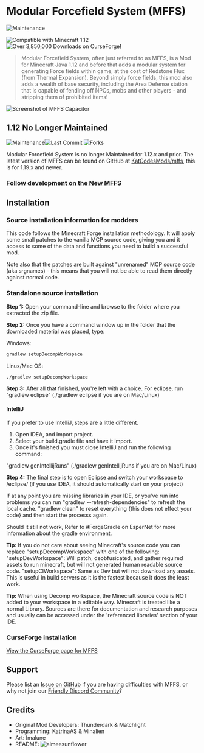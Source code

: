 # Modular Forcefield System (MFFS)

![Maintenance](https://img.shields.io/badge/Maintained%3F-no-red.svg)

![Compatible with Minecraft 1.12](https://img.shields.io/badge/minecraft-1.12-green) ![Over 3,850,000 Downloads on CurseForge!](https://img.shields.io/badge/downloads-3,851,506-blue)
> Modular Forcefield System, often just referred to as MFFS, is a Mod for Minecraft Java 1.12 and before that adds a modular system for generating Force fields within game, at the cost of Redstone Flux (from Thermal Expansion). Beyond simply force fields, this mod also adds a wealth of base security, including the Area Defense station that is capable of fending off NPCs, mobs and other players - and stripping them of prohibited items!

![Screenshot of MFFS Capacitor](https://media.forgecdn.net/attachments/7/127/2013-08-10_11.48.55.png)

## 1.12 No Longer Maintained

![Maintenance](https://img.shields.io/badge/Maintained%3F-no-red.svg)![Last Commit](https://badgen.net/github/last-commit/KatrinaAS/modularforcefieldsystem-1.12/1.12/) ![Forks](https://badgen.net/github/forks/KatrinaAS/modularforcefieldsystem-1.12)

Modular Forcefield System is no longer Maintained for 1.12.x and prior. The latest version of MFFS can be found on GitHub at [KatCodesMods/mffs](https://github.com/KatCodesMods/mffs), this is for 1.19.x and newer.

### [Follow development on the New MFFS](https://github.com/KatCodesMods/mffs)

## Installation
### Source installation information for modders

This code follows the Minecraft Forge installation methodology. It will apply
some small patches to the vanilla MCP source code, giving you and it access 
to some of the data and functions you need to build a successful mod.

Note also that the patches are built against "unrenamed" MCP source code (aka
srgnames) - this means that you will not be able to read them directly against
normal code.

### Standalone source installation


**Step 1:** Open your command-line and browse to the folder where you extracted the zip file.

**Step 2:** Once you have a command window up in the folder that the downloaded material was placed, type:

Windows: 
```bash
gradlew setupDecompWorkspace
```
Linux/Mac OS: 
```bash
./gradlew setupDecompWorkspace
```

**Step 3:** After all that finished, you're left with a choice.
For eclipse, run "gradlew eclipse" (./gradlew eclipse if you are on Mac/Linux)

#### IntelliJ

If you prefer to use IntelliJ, steps are a little different.
1. Open IDEA, and import project.
2. Select your build.gradle file and have it import.
3. Once it's finished you must close IntelliJ and run the following command:

"gradlew genIntellijRuns" (./gradlew genIntellijRuns if you are on Mac/Linux)

**Step 4:** The final step is to open Eclipse and switch your workspace to /eclipse/ (if you use IDEA, it should automatically start on your project)

If at any point you are missing libraries in your IDE, or you've run into problems you can run "gradlew --refresh-dependencies" to refresh the local cache. "gradlew clean" to reset everything {this does not effect your code} and then start the processs again.

Should it still not work, 
Refer to #ForgeGradle on EsperNet for more information about the gradle environment.

**Tip:**
If you do not care about seeing Minecraft's source code you can replace "setupDecompWorkspace" with one of the following:
"setupDevWorkspace": Will patch, deobfusicated, and gather required assets to run minecraft, but will not generated human readable source code.
"setupCIWorkspace": Same as Dev but will not download any assets. This is useful in build servers as it is the fastest because it does the least work.

**Tip:**
When using Decomp workspace, the Minecraft source code is NOT added to your workspace in a editable way. Minecraft is treated like a normal Library. Sources are there for documentation and research purposes and usually can be accessed under the 'referenced libraries' section of your IDE.

### CurseForge installation

[View the CurseForge page for MFFS](https://www.curseforge.com/minecraft/mc-mods/modular-forcefield-system)

## Support

Please list an [Issue on GitHub](https://github.com/KatrinaAS/modularforcefieldsystem/issues) if you are having difficulties with MFFS, or why not join our [Friendly Discord Community](https://discord.gg/wdK3GfN37m)?

## Credits

* Original Mod Developers: Thunderdark & Matchlight  
* Programming: KatrinaAS & Minalien  
* Art: Imalune
* README: ![aimeesunflower](https://img.shields.io/badge/github-aimeesunflower-fbc9c9)
